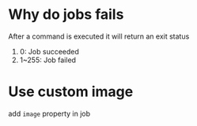 # Why do jobs fails
After a command is executed it will return an exit status
1. 0: Job succeeded
2. 1~255: Job failed

# Use custom image
add `image` property in job

